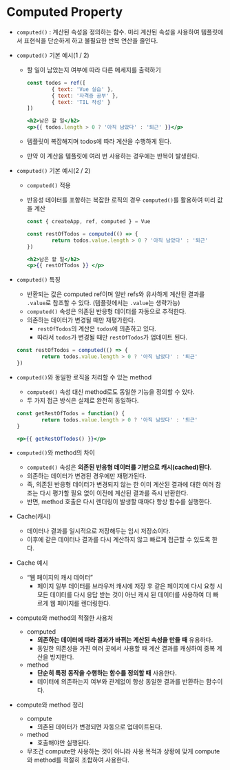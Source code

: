 # Computed Property

- `computed()` : 계산된 속성을 정의하는 함수. 미리 계산된 속성을 사용하여 템플릿에서 표현식을 단순하게 하고 불필요한 반복 연산을 줄인다.
- `computed()` 기본 예시(1 / 2)
    - 할 일이 남았는지 여부에 따라 다른 메세지를 출력하기
        
        ```jsx
        const todos = ref([
        		{ text: 'Vue 실습' },
        		{ text: '자격증 공부' },
        		{ text: 'TIL 작성' }
        ])
        ```
        
        ```jsx
        <h2>남은 할 일</h2>
        <p>{{ todos.length > 0 ? '아직 남았다' : '퇴근' }}</p>
        ```
        
    - 템플릿이 복잡해지며 todos에 따라 계산을 수행하게 된다.
    - 만약 이 계산을 템플릿에 여러 번 사용하는 경우에는 반복이 발생한다.
- `computed()` 기본 예시(2 / 2)
    - `computed()` 적용
    - 반응성 데이터를 포함하는 복잡한 로직의 경우 `computed()`를 활용하여 미리 값을 계산
        
        ```jsx
        const { createApp, ref, computed } = Vue
        
        const restOfTodos = computed(() => {
        		return todos.value.length > 0 ? '아직 남았다' : '퇴근'
        })
        ```
        
        ```jsx
        <h2>남은 할 일</h2>
        <p>{{ restOfTodos }} </p>
        ```
        
- `computed()` 특징
    - 반환되는 값은 computed ref이며 일반 refs와 유사하게 계산된 결과를 `.value`로 참조할 수 있다. (템플릿에서는 `.value`는 생략가능)
    - `computed()` 속성은 의존된 반응형 데이터를 자동으로 추적한다.
    - 의존하는 데이터가 변경될 때만 재평가한다.
        - `restOfTodos`의 계산은 `todos`에 의존하고 있다.
        - 따라서 `todos`가 변경될 때만 `restOfTodos`가 업데이트 된다.
    
    ```jsx
    const restOfTodos = computed(() => {
    		return todos.value.length > 0 ? '아직 남았다' : '퇴근'
    })
    ```
    
- `computed()`와 동일한 로직을 처리할 수 있는 method
    - `computed()` 속성 대신 method로도 동일한 기능을 정의할 수 있다.
    - 두 가지 접근 방식은 실제로 완전히 동일하다.
    
    ```jsx
    const getRestOfTodos = function() {
    		return todos.value.length > 0 ? '아직 남았다' : '퇴근'
    }
    ```
    
    ```jsx
    <p>{{ getRestOfTodos() }}</p>
    ```
    
- `computed()`와 method의 차이
    - `computed()` 속성은 **의존된 반응형 데이터를 기반으로 캐시(cached)된다**.
    - 의존하는 데이터가 변경된 경우에만 재평가된다.
    - 즉, 의존된 반응형 데이터가 변경되지 않는 한 이미 계산된 결과에 대한 여러 참조는 다시 평가할 필요 없이 이전에 계산된 결과를 즉시 반환한다.
    - 반면, method 호출은 다시 렌더링이 발생할 때마다 항상 함수를 실행한다.
- Cache(캐시)
    - 데이터나 결과를 일시적으로 저장해두는 임시 저장소이다.
    - 이후에 같은 데이터나 결과를 다시 계산하지 않고 빠르게 접근할 수 있도록 한다.
- Cache 예시
    - “웹 페이지의 캐시 데이터”
        - 페이지 일부 데이터를 브라우저 캐시에 저장 후 같은 페이지에 다시 요청 시 모든 데이터를 다시 응답 받는 것이 아닌 캐시 된 데이터를 사용하여 더 빠르게 웹 페이지를 렌더링한다.
- compute와 method의 적절한 사용처
    - computed
        - **의존하는 데이터에 따라 결과가 바뀌는 계산된 속성을 만들 때** 유용하다.
        - 동일한 의존성을 가진 여러 곳에서 사용할 때 계산 결과를 캐싱하여 중복 계산을 방지한다.
    - method
        - **단순히 특정 동작을 수행하는 함수를 정의할 때** 사용한다.
        - 데이터에 의존하는지 여부와 관계없이 항상 동일한 결과를 반환하는 함수이다.
- compute와 method 정리
    - compute
        - 의존된 데이터가 변경되면 자동으로 업데이트된다.
    - method
        - 호출해야만 실행된다.
    - 무조건 compute만 사용하는 것이 아니라 사용 목적과 상황에 맞게 compute와 method를 적절히 조합하여 사용한다.